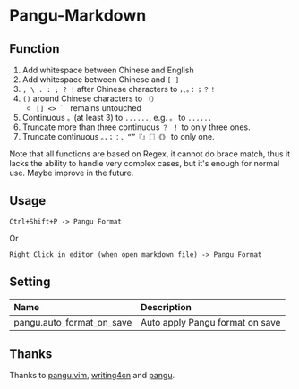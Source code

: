 # Pangu-Markdown 

## Function

1. Add whitespace between Chinese and English
2. Add whitespace between Chinese and `[ ]`
3. `, \ . : ; ? !` after Chinese characters to `，、。：；？！`
4. `()` around Chinese characters to `（）`
	- ``[] <> ` `` remains untouched
5. Continuous `。`(at least 3) to `......`, e.g. `。` to `......`
6. Truncate more than three continuous `？ ！` to only three ones.
7. Truncate continuous `。，；：、“”『』〖〗《》` to only one.

Note that all functions are based on Regex, it cannot do brace match, thus it lacks the ability to handle very complex cases, but it's enough for normal use. Maybe improve in the future.

## Usage

```
Ctrl+Shift+P -> Pangu Format
```

Or

```
Right Click in editor (when open markdown file) -> Pangu Format
```

## Setting

| Name                      | Description                     |
|:--------------------------|:--------------------------------|
| pangu.auto_format_on_save | Auto apply Pangu format on save |

## Thanks

Thanks to [pangu.vim](https://github.com/hotoo/pangu.vim), [writing4cn](https://marketplace.visualstudio.com/items?itemName=twocucao.writing4cn) and [pangu](https://marketplace.visualstudio.com/items?itemName=halfcrazy.pangu).
